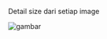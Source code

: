 Detail size dari setiap image

![gambar](https://github.com/user-attachments/assets/db457ee8-6987-44d5-8e24-1259c1eb978f)
